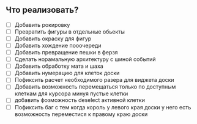 ## Что реализовать?
- [ ] Добавить рокировку
- [ ] Превратить фигуры в отдельные обьекты
- [ ] Добавить окраску для фигур
- [ ] Добавить хождение пооочереди
- [ ] Добавить превращение пешки в ферзя
- [ ] Сделать норамальную архитектуру с шиной событий
- [ ] Добавить обработку мата и шаха
- [ ] Добавить нумерацию для клеток доски
- [ ] Пофиксить расчет необходимого разера для виджета доски
- [ ] Добавить возможность перемещаться только по доступным клеткам для курсора минуя пустые клетки
- [ ] добавить фозможность deselect активной клетки
- [ ] Пофиксить баг с тем когда король у левого края доски у него есть возможность переместися к правому краю доски